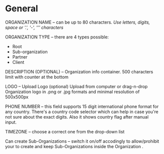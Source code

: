# General

ORGANIZATION NAME – can be up to 80 characters. _Use letters, digits, space or '.', '-', ''' characters_

ORGANIZATION TYPE – there are 4 types possible:

* Root
* Sub-organization
* Partner
* Client

DESCRIPTION \(OPTIONAL\) – Organization info container. 500 characters limit with counter at the bottom

LOGO – Upload Logo \(optional\) Upload from computer or drag-n-drop Organization logo in .png or .jpg formats and minimal resolution of 500x500px

PHONE NUMBER – this field supports 15 digit international phone format for any country. There's a country code selector which can help in case you're not sure about the exact digits. Also it shows country flag after manual input.

TIMEZONE _–_ choose a correct one from the drop-down list 

Сan create Sub-Organizations – switch it on/off accodingly to allow/prohibit your to create and keep Sub-Organizations inside the Organization .

